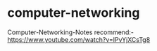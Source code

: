 # computer-networking
Computer-Networking-Notes 
recommend:-
https://www.youtube.com/watch?v=IPvYjXCsTg8
